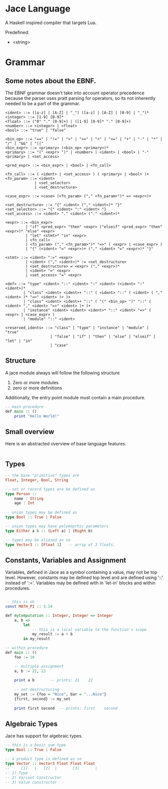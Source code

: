 # Jace Language

A Haskell inspired compiler that targets Lua.

Predefined:
- \<string\>

# Grammar

## Some notes about the EBNF.
The EBNF grammar doesn't take into account operator precedence because the parser uses pratt parsing for operators, so its not inherently needed to be a part of the grammar.

```
<ident> ::= ([a-z] | [A-Z] | "_") ([a-z] | [A-Z] | [0-9] | "_")*
<integer> ::= [1-9] [0-9]*
<float> ::= ("0" "." [0-9]+) | ([1-9] [0-9]* "." [0-9]+)
<number> ::= <integer> | <float>
<bool> ::= "true" | "false"

<bin_op> ::= "==" | "!=" | ">" | ">=" | "<" | "<=" | "+" | "-" | "*" | "/" | "&&" | "||" 
<bin_expr> ::= <primary> (<bin_op> <primary>)*
<primary> ::= "(" <expr> ")" | <number> | <ident> | <bool> | "-" <primary> | <set_access>

<pred_expr> ::= <bin_expr> | <bool> | <fn_call>

<fn_call> ::= ( <ident> | <set_access> ) ( <primary> | <bool> )+
<fn_param> ::= <ident>
             | <set_selector>
             | <set_destructure>

<case_expr> ::= <case> (<fn_param> ("," <fn_param>")* => <expr>)+

<set_destructure> ::= "{" <ident> ("," <ident>)* "}"
<set_selector> ::= "{" <ident> ":" <ident> "}
<set_access> ::= <ident> "." <ident> ("." <ident>)*

<expr> ::= <bin_expr>
         | "if" <pred_expr> "then" <expr> ("elseif" <pred_expr> "then" <expr>)* "else" <expr>
         | "let" <stmt>* "in" <expr>
         | <fn_call>
         | <fn_param> ("," <fn_param>")* "=>" ( <expr> | <case_expr> )
         | "{" (<ident> "=" <expr>)+ ("," <ident> "=" <expr>)* "}"

<stmt> ::= <ident> ":=" <expr>
         | <ident> ("," <ident>)* := <set_destructure>
         | <set_destructure> = <expr> ("," <expr>)*
         | <ident> "=" <expr>
         | <set_access> "=" <expr>

<def> ::= "type" <ident> "::" <ident> ":" <ident> (<ident> ":" <ident>)*
        | "class" <ident> <ident>+ "::" ( <ident> "::" ( <ident> ( "," <ident> )* "=>" <ident> )+ )+
        | "class" <ident> <ident>+ "::" ( "(" <bin_op> ")" "::" ( <ident> "," <ident> "=>" <ident> )+ )+
        | "instance" <ident> <ident> <ident>* "::" <ident> "=>" ( <expr> | <case_expr> )
        | "module" "::" <ident>

<reserved_idents> ::= "class" | "type" | "instance" | "module" | "true"
                    | "false" | "if" | "then" | "else" | "elseif" | "let" | "in"
                    | "case"
```

## Structure

A jace module always will follow the following structure

1) Zero or more modules
2) zero or more definitions

Additionally, the entry point module must contain a main procedure.

```Haskell
-- main procedure
def main :: ()
    print "Hello World!"
```

## Small overview

Here is an abstracted overview of base language features.

```Haskell
```

## Types

```Haskell
-- the base "primitive" types are
Float, Integer, Bool, String

-- set or record types are be defined as
type Person ::
    name : String
    age : Int
    
-- union types may be defined as
type Bool :: True | False

-- union types may have polymoprhic parameters
type Either a b :: (Left a) | (Right b)

-- types may be aliased as so
type Vector3 :: [Float 3]   -- array of 3 floats.
```

## Constants, Variables and Assignment

Variables, defined in Jace as a symbol containing a value, may not be top level.  However, constants may be defined top level and are defined using '::' instead of ':='.  Variables may be defined with in 'let-in' blocks and within procedures.

```Haskell

-- this is ok
const MATH_PI :: 3.14

def myComputation :: Integer, Integer => Integer
    a, b =>
        let
            -- this is a local variable to the function's scope
            my_result := a + b
        in my_result

-- within procedure
def main :: ()
    foo := 10 

    -- multiple assignment
    a, b := 21, 22
    
    print a b       -- prints: 21    22
    
    -- set destructuring
    my_set := {foo = "Nice", bar = "...Nice"}
    {first, second} := my_set
    
    print first second  -- prints: first    second

```

## Algebraic Types

Jace has support for algebraic types. 

```Haskell
-- this is a basic sum type
type Bool :: True | False

-- a product type is defined as so
type Vector :: Vector3 Float Float Float
--     [1]   |   [2]  |       [3]       |
-- 1) Type 
-- 2) Variant Constructor
-- 3) Value constructor

```
